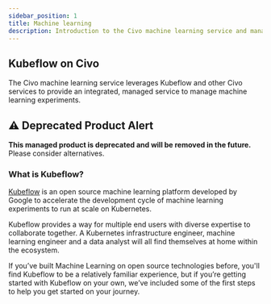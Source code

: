 ```yaml
---
sidebar_position: 1
title: Machine learning
description: Introduction to the Civo machine learning service and managed Kubeflow
---
```


<head>
  <title>Civo Machine Learning | Civo Documentation</title>
</head>

## Kubeflow on Civo

The Civo machine learning service leverages Kubeflow and other Civo services to provide an integrated, managed service to manage machine learning experiments.

## ⚠️ Deprecated Product Alert

**This managed product is deprecated and will be removed in the future.** Please consider alternatives.

### What is Kubeflow?

[Kubeflow](https://www.kubeflow.org/) is an open source machine learning platform developed by Google to accelerate the development cycle of machine learning experiments to run at scale on Kubernetes.

Kubeflow provides a way for multiple end users with diverse expertise to collaborate together. A Kubernetes infrastructure engineer, machine learning engineer and a data analyst will all find themselves at home within the ecosystem.

If you’ve built Machine Learning on open source technologies before, you'll find Kubeflow to be a relatively familiar experience, but if you’re getting started with Kubeflow on your own, we’ve included some of the first steps to help you get started on your journey.
